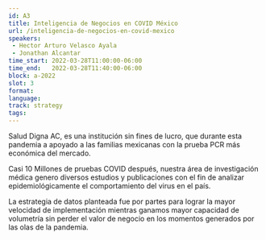 ```yaml
---
id: A3
title: Inteligencia de Negocios en COVID México
url: /inteligencia-de-negocios-en-covid-mexico
speakers:
 - Hector Arturo Velasco Ayala
 - Jonathan Alcantar
time_start: 2022-03-28T11:00:00-06:00
time_end:   2022-03-28T11:40:00-06:00
block: a-2022
slot: 3
format: 
language: 
track: strategy
tags:
---
```


Salud Digna AC, es una institución sin fines de lucro, que durante esta pandemia a apoyado a las familias mexicanas con la prueba PCR más económica del mercado.

Casi 10 Millones de pruebas COVID después, nuestra área de investigación médica genero diversos estudios y publicaciones con el fin de analizar epidemiológicamente el comportamiento del virus en el país.

La estrategia de datos planteada fue por partes para lograr la mayor velocidad de implementación mientras ganamos mayor capacidad de volumetría sin perder el valor de negocio en los momentos generados por las olas de la pandemia.
